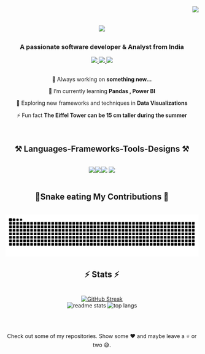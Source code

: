 <img align="right" src="https://visitcount.itsvg.in/api?id=josephfrancis60&icon=10&color=3" />

<h1 align="center">
    <img src="https://readme-typing-svg.herokuapp.com/?font=Righteous&size=35&center=true&vCenter=true&width=500&height=70&duration=4000&lines=Hi+There!+👋;+I'm+Joseph+:);" />
</h1>

<h3 align="center">A passionate software developer & Analyst from India </h3>

<div align="center"> 
  <a href="mailto:josephfrancis6650@gmail.com">
    <img src="https://img.shields.io/badge/Gmail-333333?style=for-the-badge&logo=gmail&logoColor=red" />
  </a>
  <a href="http://www.linkedin.com/in/josephfrancis23" target="_blank">
    <img src="https://img.shields.io/badge/LinkedIn-0077B5?style=for-the-badge&logo=linkedin&logoColor=white" target="_blank" />
  </a>
   <a href="https://leetcode.com/u/josephfrancis23/" target="_blank">
    <img src="https://img.shields.io/badge/-LeetCode-FFA116?style=for-the-badge&logo=LeetCode&logoColor=black" target="_blank" />
  </a> 

  <!--   
  </a>
   <a href="https://www.hackerrank.com/profile/josephthekkanat1" target="_blank">
    <img src="https://img.shields.io/badge/-Hackerrank-2EC866?style=for-the-badge&logo=HackerRank&logoColor=white" target="_blank" />
  </a>
  -->
  </div> 
  
<br/>

<!---
GIF
<img align="right" width="250" src=https://camo.githubusercontent.com/4d9f5ecceb711eec6e2018f38a5677dc657c9738d4a65ba3b928c41c0a45b439/68747470733a2f2f6d69726f2e6d656469756d2e636f6d2f6d61782f313336302f302a37513379765349765f7430696f4a2d5a2e676966 />
 
another GIF -
https://media.giphy.com/media/3orif0rjs49gsPWg1y/giphy.gif

--->
 
<div align="center">
 
 🔭 Always working on **something new...**
 
 🌱 I’m currently learning **Pandas , Power BI**

 🧭 Exploring new frameworks and techniques in **Data Visualizations**

⚡ Fun fact **The Eiffel Tower can be 15 cm taller during the summer**

 </div>


<br>

 <h2 align="center">⚒️ Languages-Frameworks-Tools-Designs ⚒️</h2>
<br/>
<div align="center">
    <img src="https://skillicons.dev/icons?i=mysql,html,github" /><img src=https://img.icons8.com/?size=50&id=Ny0t2MYrJ70p /><img src=https://img.icons8.com/?size=50&id=iWw83PVcBpLw&format=png&color=000000 />
    <img src="https://skillicons.dev/icons?i=python,githubactions,cpp,vscode,c,git,java" /><br>
    

  <!--- add logos fro canva and other new      square canva logo - <img src=https://img.icons8.com/?size=60&id=EZQdGLNeo7JI&format=png&color=000000 /> 
  --->
</div>

<br/>

<div align="center">
  <h2>🐍Snake eating My Contributions 🐍</h2>
  <br>
  <img alt="snake eating my contributions" src="https://raw.githubusercontent.com/josephfrancis60/josephfrancis60/output/github-contribution-grid-snake-dark.svg" />
  
  <br/>
</div>

<h2 align="center">⚡ Stats ⚡</h2>
<br>
<div align=center>
  <a href="https://git.io/streak-stats"><img src="https://streak-stats.demolab.com?user=josephfrancis60&theme=yellowdark&border_radius=10" alt="GitHub Streak" /></a>
  <br/>  
  <img width=390 src="https://github-readme-stats-salesp07.vercel.app/api?username=josephfrancis60&count_private=true&show_icons=true&theme=vision-friendly-dark&rank_icon=github&border_radius=10" alt="readme stats" />
  <img width=325 align="top" src="https://github-readme-stats-salesp07.vercel.app/api/top-langs/?username=josephfrancis60&hide=HTML&langs_count=8&layout=compact&theme=vision-friendly-dark&border_radius=10&size_weight=0.5&count_weight=0.5&exclude_repo=github-readme-stats" alt="top langs" />  
</div>

<br/><br/>

<div align="center">
  Check out some of my repositories. Show some ❤️ and maybe leave a ⭐ or two 😅.
</div> 



<!-- DO CONTRIBUTION GRAPH SANKE WITH GITHUB ACTIONS.... -->
<!---
josephfrancis60/josephfrancis60 is a ✨ special ✨ repository because its `README.md` (this file) appears on your GitHub profile.
You can click the Preview link to take a look at your changes.
--->
